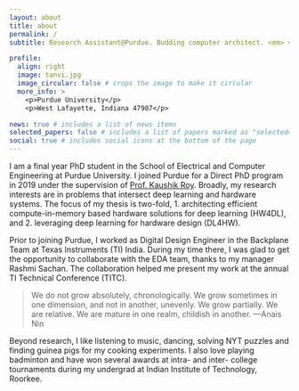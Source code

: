 ```yaml
---
layout: about
title: about
permalink: /
subtitle: Research Assistant@Purdue. Budding computer architect. <em> <a href="https://www.goodreads.com/quotes/918451-remember-red-hope-is-a-good-thing-maybe-the-best">Hope is a good thing,...and no good thing ever dies.</a> <em> 

profile:
  align: right
  image: tanvi.jpg
  image_circular: false # crops the image to make it circular
  more_info: >
    <p>Purdue University</p>
    <p>West Lafayette, Indiana 47907</p>

news: true # includes a list of news items
selected_papers: false # includes a list of papers marked as "selected={true}"
social: true # includes social icons at the bottom of the page
---
```


I am a final year PhD student in the School of Electrical and Computer Engineering at Purdue University. I joined Purdue for a Direct PhD program in 2019 under the supervision of [Prof. Kaushik Roy](https://engineering.purdue.edu/NRL). Broadly, my research interests are in problems that intersect deep learning and hardware systems. The focus of my thesis is two-fold, 1. architecting efficient compute-in-memory based hardware solutions for deep learning (HW4DL), and 2. leveraging deep learning for hardware design (DL4HW).
 
Prior to joining Purdue, I worked as Digital Design Engineer in the Backplane Team at Texas Instruments (TI) India. During my time there, I was glad to get the opportunity to collaborate with the EDA team, thanks to my manager Rashmi Sachan. The collaboration helped me present my work at the annual TI Technical Conference (TITC).

> We do not grow absolutely, chronologically. We grow sometimes in one dimension, and not in another, unevenly. We grow partially. We are relative. We are mature in one realm, childish in another.
> —Anais Nin

Beyond research, I like listening to music, dancing, solving NYT puzzles and finding guinea pigs for my cooking experiments. I also love playing badminton and have won several awards at intra- and inter- college tournaments during my undergrad at Indian Institute of Technology, Roorkee.
